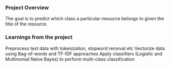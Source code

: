 ### Project Overview

 The goal is to predict which class a particular resource belongs to given the title of the resource.


### Learnings from the project

 Preprocess text data with tokenization, stopword removal etc
Vectorize data using Bag-of-words and TF-IDF approaches
Apply classifiers (Logistic and Multinomial Naive Bayes) to perform multi-class classification


